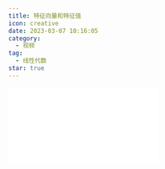 ```yaml
---
title: 特征向量和特征值
icon: creative
date: 2023-03-07 10:16:05
category:
  - 视频
tag:
  - 线性代数
star: true
---
```



<div class="video-container">
  <iframe src="//player.bilibili.com/player.html?aid=483115509&bvid=BV1bT411e7Cv&cid=1063551333&page=14" scrolling="no" border="0" frameborder="no" framespacing="0" allowfullscreen="true"> </iframe>
</div>
